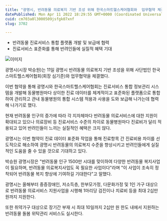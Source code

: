 ```yaml
---
title: "광명시, 반려동물 의료복지 기반 조성 위해 한국스마트헬스케어협회와  업무협약 체결"
datePublished: Mon Apr 11 2022 18:29:55 GMT+0000 (Coordinated Universal Time)
cuid: cm703a0l3000509jsfgk07xnf
slug: 3702

---
```



- 반려동물 진료서비스 통합 플랫폼 개발 및 보급에 협력
- 진료서비스 표준화를 통해 반려인들에 실질적 혜택 기대

![이미지](https://cdn.hashnode.com/res/hashnode/image/upload/v1739254590673/5051056a-8c42-441e-8bd0-0f64537b2a7a.jpeg)

광명시(시장 박승원)는 11일 광명시 반려동물 의료복지 기반 조성을 위해 사단법인 한국스마트헬스케어협회(회장 심기준)와 업무협약을 체결했다.

이번 협약을 통해 광명시와 한국스마트헬스케어협회는 진료서비스 통합 정보관리 시스템을 개발해 동물병원마다 상이한 진료 데이터를 체계적이고 표준화된 플랫폼으로 통합하여 관리하고 관내 동물병원의 통합 시스템 적용과 사용을 도와 보급해 나가는데 협력해 나가기로 했다.

현재 반려동물 인구의 증가에 따라 각 지자체마다 반려동물 의료서비스에 대한 지원이 확대되고 있으나 의료장비 등 진료서비스 수준의 차이로 동물병원마다 진료비가 달리 적용되고 있어 반려인들이 느끼는 실질적인 혜택은 크지 않다.

광명시는 이번 협약이 진료 데이터 표준화 작업을 통해 진료항목 간 진료비용 차이를 선도적으로 해소하여 광명시 반려동물의 의료복지 수준을 향상시키고 반려인들에게 실질적인 도움을 줄 수 있을 것으로 기대하고 있다.

박승원 광명시장은 "반려동물 인구 1500만 시대를 맞이하여 다양한 반려동물 복지사업이 필요하며, 반려동물 의료복지사업도 꼭 필요한 사업이다"라며 "이 사업이 조속히 정착되어 반려동물 복지 향상에 기여하길 기대한다"고 말했다.

광명시는 올해부터 중증장애인, 저소득층, 한부모가정, 다문화가정 및 1인 가구 대상으로 반려동물 의료서비스 지원사업을 시행해 1마리당 검진이나 치료비 등을 최대 2십만 원까지 지원한다.

또한 취약가구 대상으로 장기간 부재 시 최대 10일까지 2십만 원 한도 내에서 지원하는 반려동물 돌봄 위탁관리 서비스도 실시한다.